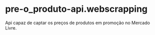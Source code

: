 # pre-o_produto-api.webscrapping
Api capaz de captar os preços de produtos em promoção no Mercado Livre.
